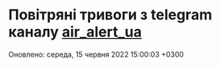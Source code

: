 # Повітряні тривоги з telegram каналу [air_alert_ua](https://t.me/air_alert_ua)

Оновлено:
середа, 15 червня 2022 15:00:03 +0300
